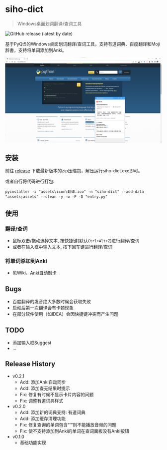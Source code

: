 # siho-dict
> Windows桌面划词翻译/查词工具

![GitHub release (latest by date)](https://img.shields.io/github/v/release/shi-hou/siho-dict?color=%23409EFF)

基于PyQt5的Windows桌面划词翻译/查词工具，支持有道词典、百度翻译和Moji辞書，支持将单词添加到Anki。

![img.png](img.png)

## 安装
前往 [release](https://github.com/shi-hou/siho-dict/releases) 下载最新版本的zip压缩包，解压运行siho-dict.exe即可。

或者自行将代码进行打包: 
```
pyinstaller -i "assets\icon\翻译.ico" -n "siho-dict" --add-data "assets;assets" --clean -y -w -F -D "entry.py"
```

## 使用
### 翻译/查词

- 鼠标双击/拖动选择文本, 按快捷键(默认`Ctrl+Alt+Z`)进行翻译/查词
- 或者在输入框中输入文本, 按下回车键进行翻译/查词

### 将单词添加到Anki
- 见Wiki，[Anki自动制卡](https://github.com/shi-hou/siho-dict/wiki/Anki%E8%87%AA%E5%8A%A8%E5%88%B6%E5%8D%A1)

## Bugs

- 百度翻译的发音绝大多数时候会获取失败
- 启动后第一次翻译会有卡顿现象
- 在部分软件使用（如IDEA）会因快捷键冲突而产生问题

## TODO

- 添加输入框Suggest
- ...

## Release History
- v0.2.1
  - Add: 添加Anki自动同步
  - Add: 添加查无结果时提示
  - Fix: 修复有时候不显示卡片内容的问题
  - Fix: 调整有道词典样式
- v0.2.0
  - Add: 添加新的词典支持: 有道词典
  - Add: 添加缓存清理功能
  - Fix: 修复查询的单词包含“'”则不能播放音频的问题
  - Fix: 使不支持添加到Anki的单词在查词面板没有Anki按钮
- v0.1.0
  - 基础功能实现